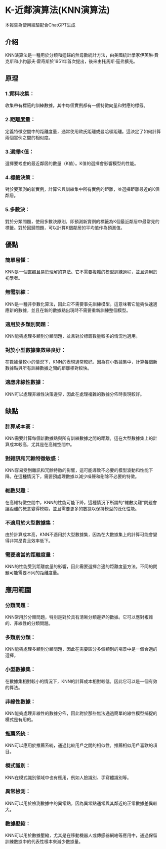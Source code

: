 # K-近鄰演算法(KNN演算法)
本報告為使用經驗配合ChatGPT生成
## 介紹
KNN演算法是一種用於分類和迴歸的無母數統計方法，由美國統計學家伊芙琳·費克斯和小約瑟夫·霍奇斯於1951年首次提出，後來由托馬斯·寇弗擴充。
## 原理
### 1.資料收集： 
收集帶有標籤的訓練數據，其中每個實例都有一個特徵向量和對應的標籤。

### 2.距離度量： 
定義特徵空間中的距離度量，通常使用歐氏距離或曼哈頓距離。這決定了如何計算兩個實例之間的相似度。

### 3.選擇K值： 
選擇要考慮的最近鄰居的數量（K值）。K值的選擇會影響模型的性能。

### 4.標籤決策：
對於要預測的新實例，計算它與訓練集中所有實例的距離，並選擇距離最近的K個鄰居。

### 5.多數決：
對於分類問題，使用多數決原則，即預測新實例的標籤為K個最近鄰居中最常見的標籤。對於回歸問題，可以計算K個鄰居的平均值作為預測值。
## 優點
### 簡單易懂：
KNN是一個直觀且易於理解的算法。它不需要複雜的模型訓練過程，並且適用於初學者。

### 無需訓練：
KNN是一種非參數化算法，因此它不需要事先訓練模型。這意味著它能夠快速適應新的數據，並且在新的數據點出現時不需要重新訓練整個模型。

### 適用於多類別問題：
KNN能夠處理多類別分類問題，並且對於標籤數量較多的情況也適用。

### 對於小型數據集效果良好：
在數據量較小的情況下，KNN的表現通常較好。因為在小數據集中，計算每個新數據點與所有訓練數據之間的距離相對較快。

### 適應非線性數據：
KNN可以處理非線性決策邊界，因此在處理複雜的數據分佈時表現較好。
## 缺點
### 計算成本高： 
KNN需要計算每個新數據點與所有訓練數據之間的距離，這在大型數據集上的計算成本較高，尤其是在高維空間中。

### 對雜訊和冗餘特徵敏感：
KNN容易受到雜訊和冗餘特徵的影響，這可能導致不必要的模型波動和性能下降。在這種情況下，需要預處理數據以減少噪聲和刪除不必要的特徵。

### 維數災難： 
在高維特徵空間中，KNN的性能可能下降，這種情況下所謂的"維數災難"問題會讓距離的概念變得模糊，並且需要更多的數據以保持模型的泛化性能。

### 不適用於大型數據集： 
由於計算成本高，KNN不適用於大型數據集，因為在大數據集上的計算可能會變得非常昂貴且效率低下。

### 需要適當的距離度量： 
KNN的性能受到距離度量的影響，因此需要選擇合適的距離度量方法。不同的問題可能需要不同的距離度量。
## 應用範圍
### 分類問題：
KNN常用於分類問題，特別是對於具有清晰分類邊界的數據。它可以應對複雜的、非線性的分類問題。

### 多類別分類：
KNN能夠處理多類別分類問題，因此在需要區分多個類別的場景中是一個合適的選擇。

### 小型數據集： 
在數據集相對較小的情況下，KNN的計算成本相對較低，因此它可以是一個有效的算法。

### 非線性數據： 
KNN能夠處理非線性的數據分佈，因此對於那些無法通過簡單的線性模型捕捉的模式是有用的。

### 推薦系統： 
KNN可以應用於推薦系統，通過比較用戶之間的相似性，推薦相似用戶喜歡的項目。

### 模式識別：
KNN在模式識別領域中也有應用，例如人臉識別、手寫體識別等。

### 異常檢測： 
KNN可以用於檢測數據中的異常點，因為異常點通常與其鄰近的正常數據差異較大。

### 數據壓縮： 
KNN可以用於數據壓縮，尤其是在移動機器人或傳感器網絡等應用中，通過保留訓練數據中的代表性樣本來減少數據量。

